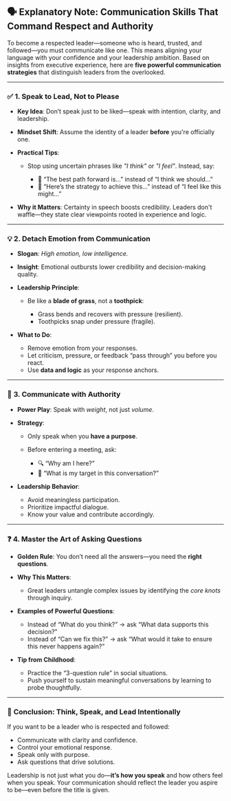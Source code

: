 ## 🗣️ **Explanatory Note: Communication Skills That Command Respect and Authority**

To become a respected leader—someone who is heard, trusted, and followed—you must communicate like one. This means aligning your language with your confidence and your leadership ambition. Based on insights from executive experience, here are **five powerful communication strategies** that distinguish leaders from the overlooked.

---

### ✅ **1. Speak to Lead, Not to Please**

* **Key Idea**: Don’t speak just to be liked—speak with intention, clarity, and leadership.
* **Mindset Shift**: Assume the identity of a leader **before** you're officially one.
* **Practical Tips**:

  * Stop using uncertain phrases like *"I think"* or *"I feel"*. Instead, say:

    * 💬 “The best path forward is…” instead of “I think we should…”
    * 💬 “Here’s the strategy to achieve this…” instead of “I feel like this might…”
* **Why it Matters**: Certainty in speech boosts credibility. Leaders don't waffle—they state clear viewpoints rooted in experience and logic.

---

### 💡 **2. Detach Emotion from Communication**

* **Slogan**: *High emotion, low intelligence.*
* **Insight**: Emotional outbursts lower credibility and decision-making quality.
* **Leadership Principle**:

  * Be like a **blade of grass**, not a **toothpick**:

    * Grass bends and recovers with pressure (resilient).
    * Toothpicks snap under pressure (fragile).
* **What to Do**:

  * Remove emotion from your responses.
  * Let criticism, pressure, or feedback “pass through” you before you react.
  * Use **data and logic** as your response anchors.

---

### 🎯 **3. Communicate with Authority**

* **Power Play**: Speak with *weight*, not just *volume*.
* **Strategy**:

  * Only speak when you **have a purpose**.
  * Before entering a meeting, ask:

    * 🔍 “Why am I here?”
    * 🎯 “What is my target in this conversation?”
* **Leadership Behavior**:

  * Avoid meaningless participation.
  * Prioritize impactful dialogue.
  * Know your value and contribute accordingly.

---

### ❓ **4. Master the Art of Asking Questions**

* **Golden Rule**: You don’t need all the answers—you need the **right questions**.
* **Why This Matters**:

  * Great leaders untangle complex issues by identifying the *core knots* through inquiry.
* **Examples of Powerful Questions**:

  * Instead of “What do you think?” → ask “What data supports this decision?”
  * Instead of “Can we fix this?” → ask “What would it take to ensure this never happens again?”
* **Tip from Childhood**:

  * Practice the “3-question rule” in social situations.
  * Push yourself to sustain meaningful conversations by learning to probe thoughtfully.

---

### 🧠 **Conclusion: Think, Speak, and Lead Intentionally**

If you want to be a leader who is respected and followed:

* Communicate with clarity and confidence.
* Control your emotional response.
* Speak only with purpose.
* Ask questions that drive solutions.

Leadership is not just what you do—**it’s how you speak** and how others feel when you speak. Your communication should reflect the leader you aspire to be—even before the title is given.

